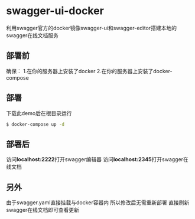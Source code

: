 # swagger-ui-docker

利用swagger官方的docker镜像swagger-ui和swagger-editor搭建本地的swagger在线文档服务

## 部署前

确保：
1.在你的服务器上安装了docker
2.在你的服务器上安装了docker-compose

## 部署

下载此demo后在根目录运行
```bash
$ docker-compose up -d
```

## 部署后

访问**localhost:2222**打开swagger编辑器
访问**localhost:2345**打开swagger在线文档

## 另外

由于swagger.yaml直接挂载与docker容器内 所以修改后无需重新部署 直接刷新swagger在线文档即可查看更新
